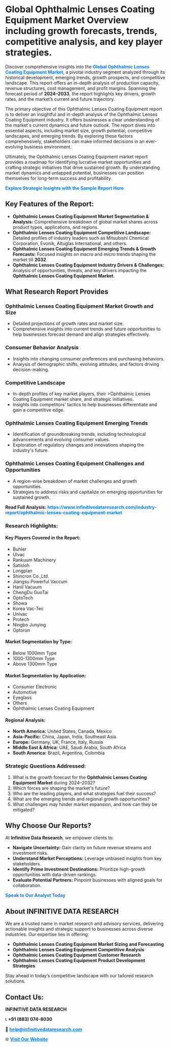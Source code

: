 <h1>Global Ophthalmic Lenses Coating Equipment Market Overview including growth forecasts, trends, competitive analysis, and key player strategies.</h1>
<p>
Discover comprehensive insights into the 
<a href="https://www.infinitivedataresearch.com/industry-report/ophthalmic-lenses-coating-equipment-market" rel="dofollow" style="color: #007BFF; text-decoration: none;"><strong>Global Ophthalmic Lenses Coating Equipment Market</strong></a>, a pivotal industry segment analyzed through its historical development, emerging trends, growth prospects, and competitive landscape. This report offers an in-depth analysis of production capacity, revenue structures, cost management, and profit margins. Spanning the forecast period of <strong>2024–2033</strong>, the report highlights key drivers, growth rates, and the market’s current and future trajectory.
</p>
<p>
The primary objective of this Ophthalmic Lenses Coating Equipment report is to deliver an insightful and in-depth analysis of the Ophthalmic Lenses Coating Equipment industry. It offers businesses a clear understanding of the market's current dynamics and future outlook. The report dives into essential aspects, including market size, growth potential, competitive landscapes, and emerging trends. By exploring these factors comprehensively, stakeholders can make informed decisions in an ever-evolving business environment.
</p>
<p>
Ultimately, the Ophthalmic Lenses Coating Equipment market report provides a roadmap for identifying lucrative market opportunities and crafting strategic initiatives that drive sustained growth. By understanding market dynamics and untapped potential, businesses can position themselves for long-term success and profitability.
</p>
<p>
<a href="https://www.infinitivedataresearch.com/request-sample/reportId=103579" style="color: #007BFF; text-decoration: none;"><strong>Explore Strategic Insights with the Sample Report Here</strong></a>
</p>

<h2>Key Features of the Report:</h2>
<ul>
<li><strong>Ophthalmic Lenses Coating Equipment Market Segmentation & Analysis:</strong> Comprehensive breakdown of global market shares across product types, applications, and regions.</li>
<li><strong>Ophthalmic Lenses Coating Equipment Competitive Landscape:</strong> Detailed profiles of industry leaders such as Mitsubishi Chemical Corporation, Evonik, Altuglas International, and others.</li>
<li><strong>Ophthalmic Lenses Coating Equipment Emerging Trends & Growth Forecasts:</strong> Focused insights on macro and micro trends shaping the market till <strong>2032</strong>.</li>
<li><strong>Ophthalmic Lenses Coating Equipment Industry Drivers & Challenges:</strong> Analysis of opportunities, threats, and key drivers impacting the <strong>Ophthalmic Lenses Coating Equipment Market</strong>.</li>
</ul>

<h2>What Research Report Provides</h2>
<h3>Ophthalmic Lenses Coating Equipment Market Growth and Size</h3>
<ul>
<li>Detailed projections of growth rates and market size.</li>
<li>Comprehensive insights into current trends and future opportunities to help businesses forecast demand and align strategies effectively.</li>
</ul>

<h3>Consumer Behavior Analysis</h3>
<ul>
<li>Insights into changing consumer preferences and purchasing behaviors.</li>
<li>Analysis of demographic shifts, evolving attitudes, and factors driving decision-making.</li>
</ul>

<h3>Competitive Landscape</h3>
<ul>
<li>In-depth profiles of key market players, their >Ophthalmic Lenses Coating Equipment market share, and strategic initiatives.</li>
<li>Insights into competitors' tactics to help businesses differentiate and gain a competitive edge.</li>
</ul>

<h3>Ophthalmic Lenses Coating Equipment Emerging Trends</h3>
<ul>
<li>Identification of groundbreaking trends, including technological advancements and evolving consumer values.</li>
<li>Exploration of regulatory changes and innovations shaping the industry's future.</li>
</ul>

<h3>Ophthalmic Lenses Coating Equipment Challenges and Opportunities</h3>
<ul>
<li>A region-wise breakdown of market challenges and growth opportunities.</li>
<li>Strategies to address risks and capitalize on emerging opportunities for sustained growth.</li>
</ul>
<p><strong>Read Full Analysis:</strong> <a href="https://www.infinitivedataresearch.com/industry-report/ophthalmic-lenses-coating-equipment-market" rel="dofollow" style="color: #007BFF; text-decoration: none;"><strong>https://www.infinitivedataresearch.com/industry-report/ophthalmic-lenses-coating-equipment-market</strong></a></p>
<h3>Research Highlights:</h3>
<h4>Key Players Covered in the Report:</h4>
<ul><li>Buhler</li><li>Ulvac</li><li>Rankuum Machinery</li><li>Satisloh</li><li>Longpian</li><li>Shincron Co.,Ltd.</li><li>Jiangsu Powerful Vaccum</li><li>Hanil Vacuum</li><li>ChengDu GuoTai</li><li>OptoTech</li><li>Showa</li><li>Korea Vac-Tec</li><li>Univac</li><li>Protech</li><li>Ningbo Junying</li><li>Optorun</li></ul>
<h4>Market Segmentation by Type:</h4>
<ul><li>Below 1000mm Type</li><li>1000-1300mm Type</li><li>Above 1300mm Type</li></ul>
<h4>Market Segmentation by Application:</h4>
<ul><li>Consumer Electronic</li><li>Automotive</li><li>Eyeglass</li><li>Others</li><li>Ophthalmic Lenses Coating Equipment</li></ul>

<h4>Regional Analysis:</h4>
<ul>
<li><strong>North America:</strong> United States, Canada, Mexico</li>
<li><strong>Asia-Pacific:</strong> China, Japan, India, Southeast Asia</li>
<li><strong>Europe:</strong> Germany, UK, France, Italy, Russia</li>
<li><strong>Middle East & Africa:</strong> UAE, Saudi Arabia, South Africa</li>
<li><strong>South America:</strong> Brazil, Argentina, Colombia</li>
</ul>

<h3>Strategic Questions Addressed:</h3>
<ol>
<li>What is the growth forecast for the <strong>Ophthalmic Lenses Coating Equipment Market</strong> during 2024–2032?</li>
<li>Which forces are shaping the market's future?</li>
<li>Who are the leading players, and what strategies fuel their success?</li>
<li>What are the emerging trends and regional growth opportunities?</li>
<li>What challenges may hinder market expansion, and how can they be mitigated?</li>
</ol>

<h2>Why Choose Our Reports?</h2>
<p>At <strong>Infinitive Data Research</strong>, we empower clients to:</p>
<ul>
<li><strong>Navigate Uncertainty:</strong> Gain clarity on future revenue streams and investment risks.</li>
<li><strong>Understand Market Perceptions:</strong> Leverage unbiased insights from key stakeholders.</li>
<li><strong>Identify Prime Investment Destinations:</strong> Prioritize high-growth opportunities with data-driven rankings.</li>
<li><strong>Evaluate Potential Partners:</strong> Pinpoint businesses with aligned goals for collaboration.</li>
</ul>
<p><a href="https://www.infinitivedataresearch.com/industry-report/ophthalmic-lenses-coating-equipment-market" rel="dofollow" style="color: #007BFF; text-decoration: none;"><strong>Speak to Our Analyst Today</strong></a></p>

<h2>About INFINITIVE DATA RESEARCH</h2>
<p>We are a trusted name in market research and advisory services, delivering actionable insights and strategic support to businesses across diverse industries. Our expertise lies in offering:</p>
<ul>
<li><strong>Ophthalmic Lenses Coating Equipment Market Sizing and Forecasting</strong></li>
<li><strong>Ophthalmic Lenses Coating Equipment Competitive Analysis</strong></li>
<li><strong>Ophthalmic Lenses Coating Equipment Customer Research</strong></li>
<li><strong>Ophthalmic Lenses Coating Equipment Product Development Strategies</strong></li>
</ul>
<p>Stay ahead in today’s competitive landscape with our tailored research solutions.</p>

<h2>Contact Us:</h2>
<p><strong>INFINITIVE DATA RESEARCH</strong></p>
<p>📞 <strong>+91 (883) 074-8030</strong></p>
<p>📧 <strong><a href="mailto:help@infinitivedataresearch.com" style="color: #007BFF;">help@infinitivedataresearch.com</a></strong></p>
<p>🌐 <strong><a href="https://www.infinitivedataresearch.com" rel="dofollow" style="color: #007BFF;">Visit Our Website</a></strong></p>